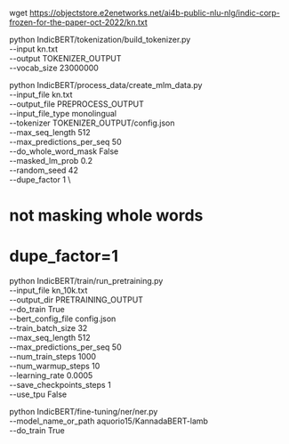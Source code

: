 wget https://objectstore.e2enetworks.net/ai4b-public-nlu-nlg/indic-corp-frozen-for-the-paper-oct-2022/kn.txt

python IndicBERT/tokenization/build_tokenizer.py \
    --input kn.txt \
    --output TOKENIZER_OUTPUT \
    --vocab_size 23000000

python IndicBERT/process_data/create_mlm_data.py \
    --input_file kn.txt \
    --output_file PREPROCESS_OUTPUT \
    --input_file_type monolingual \
    --tokenizer TOKENIZER_OUTPUT/config.json \
    --max_seq_length 512 \
    --max_predictions_per_seq 50 \
    --do_whole_word_mask False \
    --masked_lm_prob 0.2 \
    --random_seed 42 \
    --dupe_factor 1 \
# not masking whole words
# dupe_factor=1

python IndicBERT/train/run_pretraining.py \
--input_file kn_10k.txt \
--output_dir PRETRAINING_OUTPUT \
--do_train True \
--bert_config_file config.json \
--train_batch_size 32 \
--max_seq_length 512 \
--max_predictions_per_seq 50 \
--num_train_steps 1000 \
--num_warmup_steps 10 \
--learning_rate 0.0005 \
--save_checkpoints_steps 1 \
--use_tpu False


python IndicBERT/fine-tuning/ner/ner.py \
    --model_name_or_path aquorio15/KannadaBERT-lamb \
    --do_train True